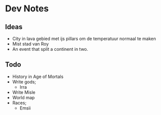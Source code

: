 

# Dev Notes

## Ideas
- City in lava gebied met ijs pillars om de temperatuur normaal te maken
- Mist stad van Roy
- An event that split a continent in two.


## Todo

- History in Age of Mortals
- Write gods;
  - Irra
- Write Misle
- World map
- Races;
  - Emsii
